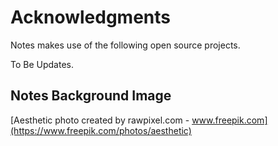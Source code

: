 # Acknowledgments

Notes makes use of the following open source projects.

To Be Updates.

## Notes Background Image

[Aesthetic photo created by rawpixel.com - www.freepik.com](https://www.freepik.com/photos/aesthetic)
